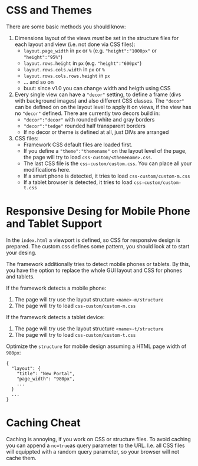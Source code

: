 # CSS and Themes

There are some basic methods you should know:

1. Dimensions layout of the views *must* be set in the structure 
   files for each layout and view (i.e. not done via CSS files):
   * `layout.page_width` in `px` or `%` (e.g. `"height":"1000px"` 
      or `"height":"95%"`)
   * `layout.rows.height` in `px` (e.g. `"height":"600px"`)
   * `layout.rows.cols.width` in `px` or `%`
   * `layout.rows.cols.rows.height` in `px`
   * ... and so on
   * buut: since v1.0 you can change width and heigth using CSS
2. Every single view can have a `"decor"` setting, 
   to define a frame (divs with background images) and 
   also different CSS classes. 
   The `"decor"` can be defined on on the layout level to apply
   it on views, if the view has no `"decor"` defined.
   There are currently two decors build in:
   * `"decor":"decor"` with rounded white and gray borders 
   * `"decor":"tedge"` rounded half transparent borders
   * If no decor or theme is defined at all, just DIVs are arranged
3. CSS files:
   * Framework CSS default files are loaded first.
   * If you define a `"theme":"themename"` on the layout level of 
     the page, the page will try to load `css-custom/<themename>.css`. 
   * The last CSS file is the `css-custom/custom.css`. 
     You can place all your modifications here. 
   * If a smart phone is detected, it tries to load `css-custom/custom-m.css`
   * If a tablet browser is detected, it tries to load `css-custom/custom-t.css`

# Responsive Desing for Mobile Phone and Tablet Support   
In the `index.html` a viewport is defined, so CSS for responsive design is prepared.
The custom.css defines some pattern, you should look at to start your desing.

The framework additionally tries to detect mobile phones or tablets. 
By this, you have the option to replace the whole GUI layout and CSS for 
phones and tablets.

If the framework detects a mobile phone:

1. The page will try use the layout structure `<name>-m/structure` 
2. The page will try to load `css-custom/custom-m.css` 
    
If the framework detects a tablet device:

1. The page will try use the layout structure `<name>-t/structure` 
2. The page will try to load `css-custom/custom-t.css` 


Optimize the `structure` for mobile design assuming a HTML page width of `980px`:

    {
      "layout": { 
        "title": "New Portal", 
        "page_width": "980px", 
        ... 
      } 
      ... 
    }

# Caching Cheat

Caching is annoying, if you work on CSS or structure files. 
To avoid caching you can append a `nc=true`as query parameter to the URL.
I.e. all CSS files will equippted with a random query parameter, so your 
browser will not cache them.
